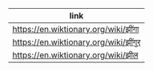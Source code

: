 |link|
|----|
|https://en.wiktionary.org/wiki/झींगा|
|https://en.wiktionary.org/wiki/झींगुर|
|https://en.wiktionary.org/wiki/झील|
